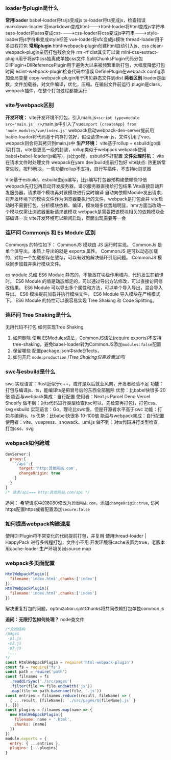 
### loader与plugin是什么
**常用loader**
babel-loader将ts/js变成js
ts-loader将ts变成js，检查错误
markdown-loader 将markdown变成html--->html-loader将html变成js字符串
sass-loader将sass变成css---->css-loader将css变成js字符串--->style-loader将js字符串变成style标签
vue-loader将sfc变成js模块
thread-loader用于多进程打包
**常用plugin**
html-webpack-plugin创建html自动引入js、css
clean-webpack-plugin亲历打包残余文件 rm -rf dist其实可以做
mini-css-extract-plugin用于将js中css抽离成单独css文件
SplitChunksPlugin代码分包
DllPlugin+DllReferencePlugin用于避免大以来被频繁重新打包，大幅度降低打包时间
eslint-webpack-plugin检查代码中错误
DefinePlugin在webpack config添加全局变量
copy-webpack-plugin用于拷贝静态文件到dist
**两者区别**
loader是函数，文件加载器，对文件编译，优化，压缩。在输出文件前运行
plugin是class，webpack插件，在整个打包过程都能运行


### vite与webpack区别
**开发环境：**
vite开发环境不打包，引入main.js`<script type=module src='main.js' />`,main.js中引入了vue`import {createApp} from 'node_modules/vue/index.js'`
webpack启动webpack-dev-server提前用bable-loader将代码基于内存打包好，假设请求main.js，文件引用了vue，webpack则会将其拷贝到main.js中
**生产环境：**
vite基于rollup + esbuild(go编写)打包，vite是更高一级的封装，rollup类似于webpack
webpack使用babel+babel-loader(js编写)，js比go慢，esbuild不好配置
**文件处理时机：**
vite在请求文件时处理文件
webpack在yarn dev|build提前打包好
vite缺点:
热更新常常失败，按F5解决，一些功能rollup不支持，自行写插件，不支持ie浏览器

Vite基于esbuild，esbuild由go编写，比js编写打包器预构建依赖快10倍
webpack先打包再启动开发服务器，请求服务器直接给打包结果
Vite直接启动开发服务器，请求哪个模块再对该模块进行实时编译
自动向依赖Module发出请求，将开发环境下的模块文件作为浏览器要执行的文件，webpack是打包合并
vite启动时不需要打包、分析模块依赖、编译，模块越多优势越明显，hmr方面当改动一个模块仅需让浏览器重新请求该模块
webpack是需要把该模块相关的依赖模块全部编译一次
vite开发环境可以瞬间启动，页面出现需要等一会


### 连环问 Commonjs 和 Es Module 区别
Commonjs 的特性如下：
CommonJS 模块由 JS 运行时实现。
CommonJs 是单个值导出，本质上导出的就是 exports 属性。
CommonJS 是可以动态加载的，对每一个加载都存在缓存，可以有效的解决循环引用问题。
CommonJS 模块同步加载并执行模块文件。

es module 总结
ES6 Module 静态的，不能放在块级作用域内，代码发生在编译时。
ES6 Module 的值是动态绑定的，可以通过导出方法修改，可以直接访问修改结果。
ES6 Module 可以导出多个属性和方法，可以单个导入导出，混合导入导出。
ES6 模块提前加载并执行模块文件，
ES6 Module 导入模块在严格模式下。
ES6 Module 的特性可以很容易实现 Tree Shaking 和 Code Splitting。

### 连环问 Tree Shaking是什么
无用代码不打包
如何实现Tree Shaking
1. 如何删除
使用 ESModules语法，CommonJS语法(require exports)不支持tree-shaking，避免babel-loader转为CommonJS添加`modules:false`配置
2. 保留哪些
配置package.json中sideEffects，
3. 如何开启
`mode:production`
/*Tree Shaking仅喜欢面试问*/
### swc与esbuild是什么
swc
实现语言：Rust近似于c++，或许是以后就业风向，开发者经验不足
功能：打包与编译js、ts，能编译ts是把冒号后的东西全部删除
优势：比babel快很多 20倍
能否与webpack集成：自行配置
使用者：Next.js Parcel Deno Vercel Shopify
做不到：对ts代码进行类型检查(tsc可以，先检查再打包)，打包css、svg
esbuild
实现语言：Go，理论比swc慢，但是开源者水平高于swc
功能：打包与编译js、ts
优势：比babel快很多 10-100倍
能否与webpack集成：自行配置
使用者：vite、vuepress、snowack、umi.js
做不到：对ts代码进行类型检查，打包css、svg

### webpack如何跨域
```js
devServer:{
  proxy:{
    '/api':{
      target:'http:其他网站.com',
      changeOrigin: true
    }
  }
}
/* 请求/api=== http:其他网站.com/api */
```
追问：
希望请求中的8080修改为`其他网站.com`，添加`changeOrigin:true`,
访问https配置https或者配置添加`secure:false`

### 如何提高webpack构建速度
使用DllPlugin将不常变化的代码提前打包，并复用
使用thread-loader | HappyPack 进行多线程打包，文件小不用
开发环境将cache设置为true，老版本用cache-loader
生产环境关闭source map

### webpack多页面配置
```js
HtmlWebpackPlugin({
  filename:'index.html',chunks:['index']
}),
HtmlWebpackPlugin({
  filename:'index.html',chunks:['index']
}) 
```
解决重复打包的问题，optmization.splitChunks将共同依赖打包单独common.js

**追问：无限打包如何处理？**
node查文件
```js
/*文档结构
/pages
 -p1.js
 -p2.js
 -p3.js
 -... 
*/
const HtmlWebpackPlugin = require('html-webpack-plugin')
const fs = require('fs')
const path = reuire('path')
const filnames = fs
  .readdirSync('./src/pages')
  .filter(file => file.endsWith('js'))
  .map(file => path.basename(file, '.js'))
const entries = filnames.reduce((result, fileName) => (
  { ...result, [fileName]: `./src/pages/${fileName}.js` }
), {})
const plugins = filnames.map(name => {
  new HtmlWebpackPlugin({
    filename: name + '.html',
    chunks: [name]
  })
})
module.exports = {
  entry: { ...entries },
  plugins: [...plugins]
}

```


